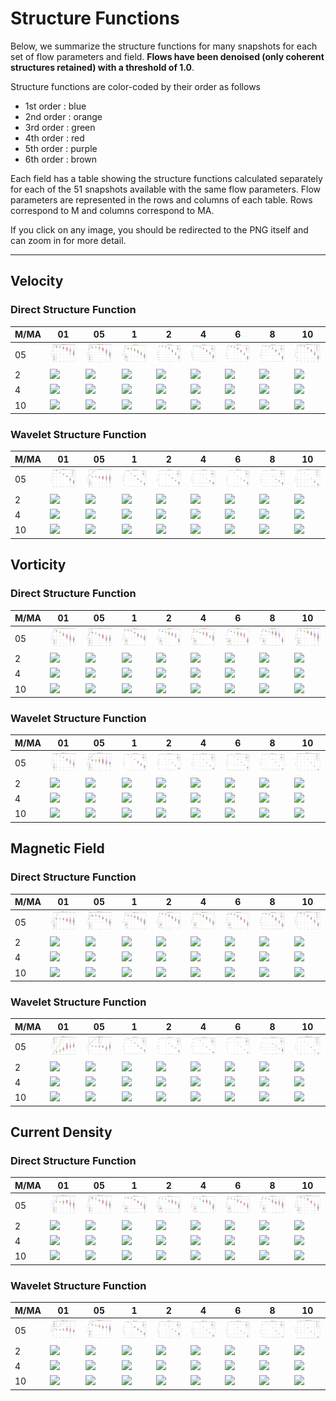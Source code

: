 # Structure Functions

Below, we summarize the structure functions for many snapshots for each set of flow parameters and field.
**Flows have been denoised (only coherent structures retained) with a threshold of 1.0**.

Structure functions are color-coded by their order as follows

  * 1st order : blue
  * 2nd order : orange
  * 3rd order : green
  * 4th order : red
  * 5th order : purple
  * 6th order : brown

Each field has a table showing the structure functions calculated separately for each of the 51 snapshots available with the same flow parameters.
Flow parameters are represented in the rows and columns of each table.
Rows correspond to M and columns correspond to MA.

If you click on any image, you should be redirected to the PNG itself and can zoom in for more detail.

---

## Velocity

### Direct Structure Function

|M/MA| 01 | 05 | 1 | 2 | 4 | 6 | 8 | 10 |
|----|----|----|---|---|---|---|---|----|
| 05 |<img src="M05MA01/w4t-plot-structure-function-ansatz-violin-064_M05MA01_avrg_vel_dsf_denoise-01d00.png">|<img src="M05MA05/w4t-plot-structure-function-ansatz-violin-064_M05MA05_avrg_vel_dsf_denoise-01d00.png">|<img src="M05MA1/w4t-plot-structure-function-ansatz-violin-064_M05MA1_avrg_vel_dsf_denoise-01d00.png">|<img src="M05MA2/w4t-plot-structure-function-ansatz-violin-064_M05MA2_avrg_vel_dsf_denoise-01d00.png">|<img src="M05MA4/w4t-plot-structure-function-ansatz-violin-064_M05MA4_avrg_vel_dsf_denoise-01d00.png">|<img src="M05MA6/w4t-plot-structure-function-ansatz-violin-064_M05MA6_avrg_vel_dsf_denoise-01d00.png">|<img src="M05MA8/w4t-plot-structure-function-ansatz-violin-064_M05MA8_avrg_vel_dsf_denoise-01d00.png">|<img src="M05MA10/w4t-plot-structure-function-ansatz-violin-064_M05MA10_avrg_vel_dsf_denoise-01d00.png">|
| 2  |<img src="M2MA01/w4t-plot-structure-function-ansatz-violin-064_M2MA01_avrg_vel_dsf_denoise-01d00.png">|<img src="M2MA05/w4t-plot-structure-function-ansatz-violin-064_M2MA05_avrg_vel_dsf_denoise-01d00.png">|<img src="M2MA1/w4t-plot-structure-function-ansatz-violin-064_M2MA1_avrg_vel_dsf_denoise-01d00.png">|<img src="M2MA2/w4t-plot-structure-function-ansatz-violin-064_M2MA2_avrg_vel_dsf_denoise-01d00.png">|<img src="M2MA4/w4t-plot-structure-function-ansatz-violin-064_M2MA4_avrg_vel_dsf_denoise-01d00.png">|<img src="M2MA6/w4t-plot-structure-function-ansatz-violin-064_M2MA6_avrg_vel_dsf_denoise-01d00.png">|<img src="M2MA8/w4t-plot-structure-function-ansatz-violin-064_M2MA8_avrg_vel_dsf_denoise-01d00.png">|<img src="M2MA10/w4t-plot-structure-function-ansatz-violin-064_M2MA10_avrg_vel_dsf_denoise-01d00.png">|
| 4  |<img src="M4MA01/w4t-plot-structure-function-ansatz-violin-064_M4MA01_avrg_vel_dsf_denoise-01d00.png">|<img src="M4MA05/w4t-plot-structure-function-ansatz-violin-064_M4MA05_avrg_vel_dsf_denoise-01d00.png">|<img src="M4MA1/w4t-plot-structure-function-ansatz-violin-064_M4MA1_avrg_vel_dsf_denoise-01d00.png">|<img src="M4MA2/w4t-plot-structure-function-ansatz-violin-064_M4MA2_avrg_vel_dsf_denoise-01d00.png">|<img src="M4MA4/w4t-plot-structure-function-ansatz-violin-064_M4MA4_avrg_vel_dsf_denoise-01d00.png">|<img src="M4MA6/w4t-plot-structure-function-ansatz-violin-064_M4MA6_avrg_vel_dsf_denoise-01d00.png">|<img src="M4MA8/w4t-plot-structure-function-ansatz-violin-064_M4MA8_avrg_vel_dsf_denoise-01d00.png">|<img src="M4MA10/w4t-plot-structure-function-ansatz-violin-064_M4MA10_avrg_vel_dsf_denoise-01d00.png">|
| 10 |<img src="M10MA01/w4t-plot-structure-function-ansatz-violin-064_M10MA01_avrg_vel_dsf_denoise-01d00.png">|<img src="M10MA05/w4t-plot-structure-function-ansatz-violin-064_M10MA05_avrg_vel_dsf_denoise-01d00.png">|<img src="M10MA1/w4t-plot-structure-function-ansatz-violin-064_M10MA1_avrg_vel_dsf_denoise-01d00.png">|<img src="M10MA2/w4t-plot-structure-function-ansatz-violin-064_M10MA2_avrg_vel_dsf_denoise-01d00.png">|<img src="M10MA4/w4t-plot-structure-function-ansatz-violin-064_M10MA4_avrg_vel_dsf_denoise-01d00.png">|<img src="M10MA6/w4t-plot-structure-function-ansatz-violin-064_M10MA6_avrg_vel_dsf_denoise-01d00.png">|<img src="M10MA8/w4t-plot-structure-function-ansatz-violin-064_M10MA8_avrg_vel_dsf_denoise-01d00.png">|<img src="M10MA10/w4t-plot-structure-function-ansatz-violin-064_M10MA10_avrg_vel_dsf_denoise-01d00.png">|

### Wavelet Structure Function

|M/MA| 01 | 05 | 1 | 2 | 4 | 6 | 8 | 10 |
|----|----|----|---|---|---|---|---|----|
| 05 |<img src="M05MA01/w4t-plot-structure-function-ansatz-violin-064_M05MA01_avrg_vel_wsf_denoise-01d00.png">|<img src="M05MA05/w4t-plot-structure-function-ansatz-violin-064_M05MA05_avrg_vel_wsf_denoise-01d00.png">|<img src="M05MA1/w4t-plot-structure-function-ansatz-violin-064_M05MA1_avrg_vel_wsf_denoise-01d00.png">|<img src="M05MA2/w4t-plot-structure-function-ansatz-violin-064_M05MA2_avrg_vel_wsf_denoise-01d00.png">|<img src="M05MA4/w4t-plot-structure-function-ansatz-violin-064_M05MA4_avrg_vel_wsf_denoise-01d00.png">|<img src="M05MA6/w4t-plot-structure-function-ansatz-violin-064_M05MA6_avrg_vel_wsf_denoise-01d00.png">|<img src="M05MA8/w4t-plot-structure-function-ansatz-violin-064_M05MA8_avrg_vel_wsf_denoise-01d00.png">|<img src="M05MA10/w4t-plot-structure-function-ansatz-violin-064_M05MA10_avrg_vel_wsf_denoise-01d00.png">|
| 2  |<img src="M2MA01/w4t-plot-structure-function-ansatz-violin-064_M2MA01_avrg_vel_wsf_denoise-01d00.png">|<img src="M2MA05/w4t-plot-structure-function-ansatz-violin-064_M2MA05_avrg_vel_wsf_denoise-01d00.png">|<img src="M2MA1/w4t-plot-structure-function-ansatz-violin-064_M2MA1_avrg_vel_wsf_denoise-01d00.png">|<img src="M2MA2/w4t-plot-structure-function-ansatz-violin-064_M2MA2_avrg_vel_wsf_denoise-01d00.png">|<img src="M2MA4/w4t-plot-structure-function-ansatz-violin-064_M2MA4_avrg_vel_wsf_denoise-01d00.png">|<img src="M2MA6/w4t-plot-structure-function-ansatz-violin-064_M2MA6_avrg_vel_wsf_denoise-01d00.png">|<img src="M2MA8/w4t-plot-structure-function-ansatz-violin-064_M2MA8_avrg_vel_wsf_denoise-01d00.png">|<img src="M2MA10/w4t-plot-structure-function-ansatz-violin-064_M2MA10_avrg_vel_wsf_denoise-01d00.png">|
| 4  |<img src="M4MA01/w4t-plot-structure-function-ansatz-violin-064_M4MA01_avrg_vel_wsf_denoise-01d00.png">|<img src="M4MA05/w4t-plot-structure-function-ansatz-violin-064_M4MA05_avrg_vel_wsf_denoise-01d00.png">|<img src="M4MA1/w4t-plot-structure-function-ansatz-violin-064_M4MA1_avrg_vel_wsf_denoise-01d00.png">|<img src="M4MA2/w4t-plot-structure-function-ansatz-violin-064_M4MA2_avrg_vel_wsf_denoise-01d00.png">|<img src="M4MA4/w4t-plot-structure-function-ansatz-violin-064_M4MA4_avrg_vel_wsf_denoise-01d00.png">|<img src="M4MA6/w4t-plot-structure-function-ansatz-violin-064_M4MA6_avrg_vel_wsf_denoise-01d00.png">|<img src="M4MA8/w4t-plot-structure-function-ansatz-violin-064_M4MA8_avrg_vel_wsf_denoise-01d00.png">|<img src="M4MA10/w4t-plot-structure-function-ansatz-violin-064_M4MA10_avrg_vel_wsf_denoise-01d00.png">|
| 10 |<img src="M10MA01/w4t-plot-structure-function-ansatz-violin-064_M10MA01_avrg_vel_wsf_denoise-01d00.png">|<img src="M10MA05/w4t-plot-structure-function-ansatz-violin-064_M10MA05_avrg_vel_wsf_denoise-01d00.png">|<img src="M10MA1/w4t-plot-structure-function-ansatz-violin-064_M10MA1_avrg_vel_wsf_denoise-01d00.png">|<img src="M10MA2/w4t-plot-structure-function-ansatz-violin-064_M10MA2_avrg_vel_wsf_denoise-01d00.png">|<img src="M10MA4/w4t-plot-structure-function-ansatz-violin-064_M10MA4_avrg_vel_wsf_denoise-01d00.png">|<img src="M10MA6/w4t-plot-structure-function-ansatz-violin-064_M10MA6_avrg_vel_wsf_denoise-01d00.png">|<img src="M10MA8/w4t-plot-structure-function-ansatz-violin-064_M10MA8_avrg_vel_wsf_denoise-01d00.png">|<img src="M10MA10/w4t-plot-structure-function-ansatz-violin-064_M10MA10_avrg_vel_wsf_denoise-01d00.png">|

## Vorticity

### Direct Structure Function

|M/MA| 01 | 05 | 1 | 2 | 4 | 6 | 8 | 10 |
|----|----|----|---|---|---|---|---|----|
| 05 |<img src="M05MA01/w4t-plot-structure-function-ansatz-violin-064_M05MA01_avrg_vort_dsf_denoise-01d00.png">|<img src="M05MA05/w4t-plot-structure-function-ansatz-violin-064_M05MA05_avrg_vort_dsf_denoise-01d00.png">|<img src="M05MA1/w4t-plot-structure-function-ansatz-violin-064_M05MA1_avrg_vort_dsf_denoise-01d00.png">|<img src="M05MA2/w4t-plot-structure-function-ansatz-violin-064_M05MA2_avrg_vort_dsf_denoise-01d00.png">|<img src="M05MA4/w4t-plot-structure-function-ansatz-violin-064_M05MA4_avrg_vort_dsf_denoise-01d00.png">|<img src="M05MA6/w4t-plot-structure-function-ansatz-violin-064_M05MA6_avrg_vort_dsf_denoise-01d00.png">|<img src="M05MA8/w4t-plot-structure-function-ansatz-violin-064_M05MA8_avrg_vort_dsf_denoise-01d00.png">|<img src="M05MA10/w4t-plot-structure-function-ansatz-violin-064_M05MA10_avrg_vort_dsf_denoise-01d00.png">|
| 2  |<img src="M2MA01/w4t-plot-structure-function-ansatz-violin-064_M2MA01_avrg_vort_dsf_denoise-01d00.png">|<img src="M2MA05/w4t-plot-structure-function-ansatz-violin-064_M2MA05_avrg_vort_dsf_denoise-01d00.png">|<img src="M2MA1/w4t-plot-structure-function-ansatz-violin-064_M2MA1_avrg_vort_dsf_denoise-01d00.png">|<img src="M2MA2/w4t-plot-structure-function-ansatz-violin-064_M2MA2_avrg_vort_dsf_denoise-01d00.png">|<img src="M2MA4/w4t-plot-structure-function-ansatz-violin-064_M2MA4_avrg_vort_dsf_denoise-01d00.png">|<img src="M2MA6/w4t-plot-structure-function-ansatz-violin-064_M2MA6_avrg_vort_dsf_denoise-01d00.png">|<img src="M2MA8/w4t-plot-structure-function-ansatz-violin-064_M2MA8_avrg_vort_dsf_denoise-01d00.png">|<img src="M2MA10/w4t-plot-structure-function-ansatz-violin-064_M2MA10_avrg_vort_dsf_denoise-01d00.png">|
| 4  |<img src="M4MA01/w4t-plot-structure-function-ansatz-violin-064_M4MA01_avrg_vort_dsf_denoise-01d00.png">|<img src="M4MA05/w4t-plot-structure-function-ansatz-violin-064_M4MA05_avrg_vort_dsf_denoise-01d00.png">|<img src="M4MA1/w4t-plot-structure-function-ansatz-violin-064_M4MA1_avrg_vort_dsf_denoise-01d00.png">|<img src="M4MA2/w4t-plot-structure-function-ansatz-violin-064_M4MA2_avrg_vort_dsf_denoise-01d00.png">|<img src="M4MA4/w4t-plot-structure-function-ansatz-violin-064_M4MA4_avrg_vort_dsf_denoise-01d00.png">|<img src="M4MA6/w4t-plot-structure-function-ansatz-violin-064_M4MA6_avrg_vort_dsf_denoise-01d00.png">|<img src="M4MA8/w4t-plot-structure-function-ansatz-violin-064_M4MA8_avrg_vort_dsf_denoise-01d00.png">|<img src="M4MA10/w4t-plot-structure-function-ansatz-violin-064_M4MA10_avrg_vort_dsf_denoise-01d00.png">|
| 10 |<img src="M10MA01/w4t-plot-structure-function-ansatz-violin-064_M10MA01_avrg_vort_dsf_denoise-01d00.png">|<img src="M10MA05/w4t-plot-structure-function-ansatz-violin-064_M10MA05_avrg_vort_dsf_denoise-01d00.png">|<img src="M10MA1/w4t-plot-structure-function-ansatz-violin-064_M10MA1_avrg_vort_dsf_denoise-01d00.png">|<img src="M10MA2/w4t-plot-structure-function-ansatz-violin-064_M10MA2_avrg_vort_dsf_denoise-01d00.png">|<img src="M10MA4/w4t-plot-structure-function-ansatz-violin-064_M10MA4_avrg_vort_dsf_denoise-01d00.png">|<img src="M10MA6/w4t-plot-structure-function-ansatz-violin-064_M10MA6_avrg_vort_dsf_denoise-01d00.png">|<img src="M10MA8/w4t-plot-structure-function-ansatz-violin-064_M10MA8_avrg_vort_dsf_denoise-01d00.png">|<img src="M10MA10/w4t-plot-structure-function-ansatz-violin-064_M10MA10_avrg_vort_dsf_denoise-01d00.png">|

### Wavelet Structure Function

|M/MA| 01 | 05 | 1 | 2 | 4 | 6 | 8 | 10 |
|----|----|----|---|---|---|---|---|----|
| 05 |<img src="M05MA01/w4t-plot-structure-function-ansatz-violin-064_M05MA01_avrg_vort_wsf_denoise-01d00.png">|<img src="M05MA05/w4t-plot-structure-function-ansatz-violin-064_M05MA05_avrg_vort_wsf_denoise-01d00.png">|<img src="M05MA1/w4t-plot-structure-function-ansatz-violin-064_M05MA1_avrg_vort_wsf_denoise-01d00.png">|<img src="M05MA2/w4t-plot-structure-function-ansatz-violin-064_M05MA2_avrg_vort_wsf_denoise-01d00.png">|<img src="M05MA4/w4t-plot-structure-function-ansatz-violin-064_M05MA4_avrg_vort_wsf_denoise-01d00.png">|<img src="M05MA6/w4t-plot-structure-function-ansatz-violin-064_M05MA6_avrg_vort_wsf_denoise-01d00.png">|<img src="M05MA8/w4t-plot-structure-function-ansatz-violin-064_M05MA8_avrg_vort_wsf_denoise-01d00.png">|<img src="M05MA10/w4t-plot-structure-function-ansatz-violin-064_M05MA10_avrg_vort_wsf_denoise-01d00.png">|
| 2  |<img src="M2MA01/w4t-plot-structure-function-ansatz-violin-064_M2MA01_avrg_vort_wsf_denoise-01d00.png">|<img src="M2MA05/w4t-plot-structure-function-ansatz-violin-064_M2MA05_avrg_vort_wsf_denoise-01d00.png">|<img src="M2MA1/w4t-plot-structure-function-ansatz-violin-064_M2MA1_avrg_vort_wsf_denoise-01d00.png">|<img src="M2MA2/w4t-plot-structure-function-ansatz-violin-064_M2MA2_avrg_vort_wsf_denoise-01d00.png">|<img src="M2MA4/w4t-plot-structure-function-ansatz-violin-064_M2MA4_avrg_vort_wsf_denoise-01d00.png">|<img src="M2MA6/w4t-plot-structure-function-ansatz-violin-064_M2MA6_avrg_vort_wsf_denoise-01d00.png">|<img src="M2MA8/w4t-plot-structure-function-ansatz-violin-064_M2MA8_avrg_vort_wsf_denoise-01d00.png">|<img src="M2MA10/w4t-plot-structure-function-ansatz-violin-064_M2MA10_avrg_vort_wsf_denoise-01d00.png">|
| 4  |<img src="M4MA01/w4t-plot-structure-function-ansatz-violin-064_M4MA01_avrg_vort_wsf_denoise-01d00.png">|<img src="M4MA05/w4t-plot-structure-function-ansatz-violin-064_M4MA05_avrg_vort_wsf_denoise-01d00.png">|<img src="M4MA1/w4t-plot-structure-function-ansatz-violin-064_M4MA1_avrg_vort_wsf_denoise-01d00.png">|<img src="M4MA2/w4t-plot-structure-function-ansatz-violin-064_M4MA2_avrg_vort_wsf_denoise-01d00.png">|<img src="M4MA4/w4t-plot-structure-function-ansatz-violin-064_M4MA4_avrg_vort_wsf_denoise-01d00.png">|<img src="M4MA6/w4t-plot-structure-function-ansatz-violin-064_M4MA6_avrg_vort_wsf_denoise-01d00.png">|<img src="M4MA8/w4t-plot-structure-function-ansatz-violin-064_M4MA8_avrg_vort_wsf_denoise-01d00.png">|<img src="M4MA10/w4t-plot-structure-function-ansatz-violin-064_M4MA10_avrg_vort_wsf_denoise-01d00.png">|
| 10 |<img src="M10MA01/w4t-plot-structure-function-ansatz-violin-064_M10MA01_avrg_vort_wsf_denoise-01d00.png">|<img src="M10MA05/w4t-plot-structure-function-ansatz-violin-064_M10MA05_avrg_vort_wsf_denoise-01d00.png">|<img src="M10MA1/w4t-plot-structure-function-ansatz-violin-064_M10MA1_avrg_vort_wsf_denoise-01d00.png">|<img src="M10MA2/w4t-plot-structure-function-ansatz-violin-064_M10MA2_avrg_vort_wsf_denoise-01d00.png">|<img src="M10MA4/w4t-plot-structure-function-ansatz-violin-064_M10MA4_avrg_vort_wsf_denoise-01d00.png">|<img src="M10MA6/w4t-plot-structure-function-ansatz-violin-064_M10MA6_avrg_vort_wsf_denoise-01d00.png">|<img src="M10MA8/w4t-plot-structure-function-ansatz-violin-064_M10MA8_avrg_vort_wsf_denoise-01d00.png">|<img src="M10MA10/w4t-plot-structure-function-ansatz-violin-064_M10MA10_avrg_vort_wsf_denoise-01d00.png">|

## Magnetic Field

### Direct Structure Function

|M/MA| 01 | 05 | 1 | 2 | 4 | 6 | 8 | 10 |
|----|----|----|---|---|---|---|---|----|
| 05 |<img src="M05MA01/w4t-plot-structure-function-ansatz-violin-064_M05MA01_avrg_mag_dsf_denoise-01d00.png">|<img src="M05MA05/w4t-plot-structure-function-ansatz-violin-064_M05MA05_avrg_mag_dsf_denoise-01d00.png">|<img src="M05MA1/w4t-plot-structure-function-ansatz-violin-064_M05MA1_avrg_mag_dsf_denoise-01d00.png">|<img src="M05MA2/w4t-plot-structure-function-ansatz-violin-064_M05MA2_avrg_mag_dsf_denoise-01d00.png">|<img src="M05MA4/w4t-plot-structure-function-ansatz-violin-064_M05MA4_avrg_mag_dsf_denoise-01d00.png">|<img src="M05MA6/w4t-plot-structure-function-ansatz-violin-064_M05MA6_avrg_mag_dsf_denoise-01d00.png">|<img src="M05MA8/w4t-plot-structure-function-ansatz-violin-064_M05MA8_avrg_mag_dsf_denoise-01d00.png">|<img src="M05MA10/w4t-plot-structure-function-ansatz-violin-064_M05MA10_avrg_mag_dsf_denoise-01d00.png">|
| 2  |<img src="M2MA01/w4t-plot-structure-function-ansatz-violin-064_M2MA01_avrg_mag_dsf_denoise-01d00.png">|<img src="M2MA05/w4t-plot-structure-function-ansatz-violin-064_M2MA05_avrg_mag_dsf_denoise-01d00.png">|<img src="M2MA1/w4t-plot-structure-function-ansatz-violin-064_M2MA1_avrg_mag_dsf_denoise-01d00.png">|<img src="M2MA2/w4t-plot-structure-function-ansatz-violin-064_M2MA2_avrg_mag_dsf_denoise-01d00.png">|<img src="M2MA4/w4t-plot-structure-function-ansatz-violin-064_M2MA4_avrg_mag_dsf_denoise-01d00.png">|<img src="M2MA6/w4t-plot-structure-function-ansatz-violin-064_M2MA6_avrg_mag_dsf_denoise-01d00.png">|<img src="M2MA8/w4t-plot-structure-function-ansatz-violin-064_M2MA8_avrg_mag_dsf_denoise-01d00.png">|<img src="M2MA10/w4t-plot-structure-function-ansatz-violin-064_M2MA10_avrg_mag_dsf_denoise-01d00.png">|
| 4  |<img src="M4MA01/w4t-plot-structure-function-ansatz-violin-064_M4MA01_avrg_mag_dsf_denoise-01d00.png">|<img src="M4MA05/w4t-plot-structure-function-ansatz-violin-064_M4MA05_avrg_mag_dsf_denoise-01d00.png">|<img src="M4MA1/w4t-plot-structure-function-ansatz-violin-064_M4MA1_avrg_mag_dsf_denoise-01d00.png">|<img src="M4MA2/w4t-plot-structure-function-ansatz-violin-064_M4MA2_avrg_mag_dsf_denoise-01d00.png">|<img src="M4MA4/w4t-plot-structure-function-ansatz-violin-064_M4MA4_avrg_mag_dsf_denoise-01d00.png">|<img src="M4MA6/w4t-plot-structure-function-ansatz-violin-064_M4MA6_avrg_mag_dsf_denoise-01d00.png">|<img src="M4MA8/w4t-plot-structure-function-ansatz-violin-064_M4MA8_avrg_mag_dsf_denoise-01d00.png">|<img src="M4MA10/w4t-plot-structure-function-ansatz-violin-064_M4MA10_avrg_mag_dsf_denoise-01d00.png">|
| 10 |<img src="M10MA01/w4t-plot-structure-function-ansatz-violin-064_M10MA01_avrg_mag_dsf_denoise-01d00.png">|<img src="M10MA05/w4t-plot-structure-function-ansatz-violin-064_M10MA05_avrg_mag_dsf_denoise-01d00.png">|<img src="M10MA1/w4t-plot-structure-function-ansatz-violin-064_M10MA1_avrg_mag_dsf_denoise-01d00.png">|<img src="M10MA2/w4t-plot-structure-function-ansatz-violin-064_M10MA2_avrg_mag_dsf_denoise-01d00.png">|<img src="M10MA4/w4t-plot-structure-function-ansatz-violin-064_M10MA4_avrg_mag_dsf_denoise-01d00.png">|<img src="M10MA6/w4t-plot-structure-function-ansatz-violin-064_M10MA6_avrg_mag_dsf_denoise-01d00.png">|<img src="M10MA8/w4t-plot-structure-function-ansatz-violin-064_M10MA8_avrg_mag_dsf_denoise-01d00.png">|<img src="M10MA10/w4t-plot-structure-function-ansatz-violin-064_M10MA10_avrg_mag_dsf_denoise-01d00.png">|

### Wavelet Structure Function

|M/MA| 01 | 05 | 1 | 2 | 4 | 6 | 8 | 10 |
|----|----|----|---|---|---|---|---|----|
| 05 |<img src="M05MA01/w4t-plot-structure-function-ansatz-violin-064_M05MA01_avrg_mag_wsf_denoise-01d00.png">|<img src="M05MA05/w4t-plot-structure-function-ansatz-violin-064_M05MA05_avrg_mag_wsf_denoise-01d00.png">|<img src="M05MA1/w4t-plot-structure-function-ansatz-violin-064_M05MA1_avrg_mag_wsf_denoise-01d00.png">|<img src="M05MA2/w4t-plot-structure-function-ansatz-violin-064_M05MA2_avrg_mag_wsf_denoise-01d00.png">|<img src="M05MA4/w4t-plot-structure-function-ansatz-violin-064_M05MA4_avrg_mag_wsf_denoise-01d00.png">|<img src="M05MA6/w4t-plot-structure-function-ansatz-violin-064_M05MA6_avrg_mag_wsf_denoise-01d00.png">|<img src="M05MA8/w4t-plot-structure-function-ansatz-violin-064_M05MA8_avrg_mag_wsf_denoise-01d00.png">|<img src="M05MA10/w4t-plot-structure-function-ansatz-violin-064_M05MA10_avrg_mag_wsf_denoise-01d00.png">|
| 2  |<img src="M2MA01/w4t-plot-structure-function-ansatz-violin-064_M2MA01_avrg_mag_wsf_denoise-01d00.png">|<img src="M2MA05/w4t-plot-structure-function-ansatz-violin-064_M2MA05_avrg_mag_wsf_denoise-01d00.png">|<img src="M2MA1/w4t-plot-structure-function-ansatz-violin-064_M2MA1_avrg_mag_wsf_denoise-01d00.png">|<img src="M2MA2/w4t-plot-structure-function-ansatz-violin-064_M2MA2_avrg_mag_wsf_denoise-01d00.png">|<img src="M2MA4/w4t-plot-structure-function-ansatz-violin-064_M2MA4_avrg_mag_wsf_denoise-01d00.png">|<img src="M2MA6/w4t-plot-structure-function-ansatz-violin-064_M2MA6_avrg_mag_wsf_denoise-01d00.png">|<img src="M2MA8/w4t-plot-structure-function-ansatz-violin-064_M2MA8_avrg_mag_wsf_denoise-01d00.png">|<img src="M2MA10/w4t-plot-structure-function-ansatz-violin-064_M2MA10_avrg_mag_wsf_denoise-01d00.png">|
| 4  |<img src="M4MA01/w4t-plot-structure-function-ansatz-violin-064_M4MA01_avrg_mag_wsf_denoise-01d00.png">|<img src="M4MA05/w4t-plot-structure-function-ansatz-violin-064_M4MA05_avrg_mag_wsf_denoise-01d00.png">|<img src="M4MA1/w4t-plot-structure-function-ansatz-violin-064_M4MA1_avrg_mag_wsf_denoise-01d00.png">|<img src="M4MA2/w4t-plot-structure-function-ansatz-violin-064_M4MA2_avrg_mag_wsf_denoise-01d00.png">|<img src="M4MA4/w4t-plot-structure-function-ansatz-violin-064_M4MA4_avrg_mag_wsf_denoise-01d00.png">|<img src="M4MA6/w4t-plot-structure-function-ansatz-violin-064_M4MA6_avrg_mag_wsf_denoise-01d00.png">|<img src="M4MA8/w4t-plot-structure-function-ansatz-violin-064_M4MA8_avrg_mag_wsf_denoise-01d00.png">|<img src="M4MA10/w4t-plot-structure-function-ansatz-violin-064_M4MA10_avrg_mag_wsf_denoise-01d00.png">|
| 10 |<img src="M10MA01/w4t-plot-structure-function-ansatz-violin-064_M10MA01_avrg_mag_wsf_denoise-01d00.png">|<img src="M10MA05/w4t-plot-structure-function-ansatz-violin-064_M10MA05_avrg_mag_wsf_denoise-01d00.png">|<img src="M10MA1/w4t-plot-structure-function-ansatz-violin-064_M10MA1_avrg_mag_wsf_denoise-01d00.png">|<img src="M10MA2/w4t-plot-structure-function-ansatz-violin-064_M10MA2_avrg_mag_wsf_denoise-01d00.png">|<img src="M10MA4/w4t-plot-structure-function-ansatz-violin-064_M10MA4_avrg_mag_wsf_denoise-01d00.png">|<img src="M10MA6/w4t-plot-structure-function-ansatz-violin-064_M10MA6_avrg_mag_wsf_denoise-01d00.png">|<img src="M10MA8/w4t-plot-structure-function-ansatz-violin-064_M10MA8_avrg_mag_wsf_denoise-01d00.png">|<img src="M10MA10/w4t-plot-structure-function-ansatz-violin-064_M10MA10_avrg_mag_wsf_denoise-01d00.png">|

## Current Density

### Direct Structure Function

|M/MA| 01 | 05 | 1 | 2 | 4 | 6 | 8 | 10 |
|----|----|----|---|---|---|---|---|----|
| 05 |<img src="M05MA01/w4t-plot-structure-function-ansatz-violin-064_M05MA01_avrg_curr_dsf_denoise-01d00.png">|<img src="M05MA05/w4t-plot-structure-function-ansatz-violin-064_M05MA05_avrg_curr_dsf_denoise-01d00.png">|<img src="M05MA1/w4t-plot-structure-function-ansatz-violin-064_M05MA1_avrg_curr_dsf_denoise-01d00.png">|<img src="M05MA2/w4t-plot-structure-function-ansatz-violin-064_M05MA2_avrg_curr_dsf_denoise-01d00.png">|<img src="M05MA4/w4t-plot-structure-function-ansatz-violin-064_M05MA4_avrg_curr_dsf_denoise-01d00.png">|<img src="M05MA6/w4t-plot-structure-function-ansatz-violin-064_M05MA6_avrg_curr_dsf_denoise-01d00.png">|<img src="M05MA8/w4t-plot-structure-function-ansatz-violin-064_M05MA8_avrg_curr_dsf_denoise-01d00.png">|<img src="M05MA10/w4t-plot-structure-function-ansatz-violin-064_M05MA10_avrg_curr_dsf_denoise-01d00.png">|
| 2  |<img src="M2MA01/w4t-plot-structure-function-ansatz-violin-064_M2MA01_avrg_curr_dsf_denoise-01d00.png">|<img src="M2MA05/w4t-plot-structure-function-ansatz-violin-064_M2MA05_avrg_curr_dsf_denoise-01d00.png">|<img src="M2MA1/w4t-plot-structure-function-ansatz-violin-064_M2MA1_avrg_curr_dsf_denoise-01d00.png">|<img src="M2MA2/w4t-plot-structure-function-ansatz-violin-064_M2MA2_avrg_curr_dsf_denoise-01d00.png">|<img src="M2MA4/w4t-plot-structure-function-ansatz-violin-064_M2MA4_avrg_curr_dsf_denoise-01d00.png">|<img src="M2MA6/w4t-plot-structure-function-ansatz-violin-064_M2MA6_avrg_curr_dsf_denoise-01d00.png">|<img src="M2MA8/w4t-plot-structure-function-ansatz-violin-064_M2MA8_avrg_curr_dsf_denoise-01d00.png">|<img src="M2MA10/w4t-plot-structure-function-ansatz-violin-064_M2MA10_avrg_curr_dsf_denoise-01d00.png">|
| 4  |<img src="M4MA01/w4t-plot-structure-function-ansatz-violin-064_M4MA01_avrg_curr_dsf_denoise-01d00.png">|<img src="M4MA05/w4t-plot-structure-function-ansatz-violin-064_M4MA05_avrg_curr_dsf_denoise-01d00.png">|<img src="M4MA1/w4t-plot-structure-function-ansatz-violin-064_M4MA1_avrg_curr_dsf_denoise-01d00.png">|<img src="M4MA2/w4t-plot-structure-function-ansatz-violin-064_M4MA2_avrg_curr_dsf_denoise-01d00.png">|<img src="M4MA4/w4t-plot-structure-function-ansatz-violin-064_M4MA4_avrg_curr_dsf_denoise-01d00.png">|<img src="M4MA6/w4t-plot-structure-function-ansatz-violin-064_M4MA6_avrg_curr_dsf_denoise-01d00.png">|<img src="M4MA8/w4t-plot-structure-function-ansatz-violin-064_M4MA8_avrg_curr_dsf_denoise-01d00.png">|<img src="M4MA10/w4t-plot-structure-function-ansatz-violin-064_M4MA10_avrg_curr_dsf_denoise-01d00.png">|
| 10 |<img src="M10MA01/w4t-plot-structure-function-ansatz-violin-064_M10MA01_avrg_curr_dsf_denoise-01d00.png">|<img src="M10MA05/w4t-plot-structure-function-ansatz-violin-064_M10MA05_avrg_curr_dsf_denoise-01d00.png">|<img src="M10MA1/w4t-plot-structure-function-ansatz-violin-064_M10MA1_avrg_curr_dsf_denoise-01d00.png">|<img src="M10MA2/w4t-plot-structure-function-ansatz-violin-064_M10MA2_avrg_curr_dsf_denoise-01d00.png">|<img src="M10MA4/w4t-plot-structure-function-ansatz-violin-064_M10MA4_avrg_curr_dsf_denoise-01d00.png">|<img src="M10MA6/w4t-plot-structure-function-ansatz-violin-064_M10MA6_avrg_curr_dsf_denoise-01d00.png">|<img src="M10MA8/w4t-plot-structure-function-ansatz-violin-064_M10MA8_avrg_curr_dsf_denoise-01d00.png">|<img src="M10MA10/w4t-plot-structure-function-ansatz-violin-064_M10MA10_avrg_curr_dsf_denoise-01d00.png">|

### Wavelet Structure Function

|M/MA| 01 | 05 | 1 | 2 | 4 | 6 | 8 | 10 |
|----|----|----|---|---|---|---|---|----|
| 05 |<img src="M05MA01/w4t-plot-structure-function-ansatz-violin-064_M05MA01_avrg_curr_wsf_denoise-01d00.png">|<img src="M05MA05/w4t-plot-structure-function-ansatz-violin-064_M05MA05_avrg_curr_wsf_denoise-01d00.png">|<img src="M05MA1/w4t-plot-structure-function-ansatz-violin-064_M05MA1_avrg_curr_wsf_denoise-01d00.png">|<img src="M05MA2/w4t-plot-structure-function-ansatz-violin-064_M05MA2_avrg_curr_wsf_denoise-01d00.png">|<img src="M05MA4/w4t-plot-structure-function-ansatz-violin-064_M05MA4_avrg_curr_wsf_denoise-01d00.png">|<img src="M05MA6/w4t-plot-structure-function-ansatz-violin-064_M05MA6_avrg_curr_wsf_denoise-01d00.png">|<img src="M05MA8/w4t-plot-structure-function-ansatz-violin-064_M05MA8_avrg_curr_wsf_denoise-01d00.png">|<img src="M05MA10/w4t-plot-structure-function-ansatz-violin-064_M05MA10_avrg_curr_wsf_denoise-01d00.png">|
| 2  |<img src="M2MA01/w4t-plot-structure-function-ansatz-violin-064_M2MA01_avrg_curr_wsf_denoise-01d00.png">|<img src="M2MA05/w4t-plot-structure-function-ansatz-violin-064_M2MA05_avrg_curr_wsf_denoise-01d00.png">|<img src="M2MA1/w4t-plot-structure-function-ansatz-violin-064_M2MA1_avrg_curr_wsf_denoise-01d00.png">|<img src="M2MA2/w4t-plot-structure-function-ansatz-violin-064_M2MA2_avrg_curr_wsf_denoise-01d00.png">|<img src="M2MA4/w4t-plot-structure-function-ansatz-violin-064_M2MA4_avrg_curr_wsf_denoise-01d00.png">|<img src="M2MA6/w4t-plot-structure-function-ansatz-violin-064_M2MA6_avrg_curr_wsf_denoise-01d00.png">|<img src="M2MA8/w4t-plot-structure-function-ansatz-violin-064_M2MA8_avrg_curr_wsf_denoise-01d00.png">|<img src="M2MA10/w4t-plot-structure-function-ansatz-violin-064_M2MA10_avrg_curr_wsf_denoise-01d00.png">|
| 4  |<img src="M4MA01/w4t-plot-structure-function-ansatz-violin-064_M4MA01_avrg_curr_wsf_denoise-01d00.png">|<img src="M4MA05/w4t-plot-structure-function-ansatz-violin-064_M4MA05_avrg_curr_wsf_denoise-01d00.png">|<img src="M4MA1/w4t-plot-structure-function-ansatz-violin-064_M4MA1_avrg_curr_wsf_denoise-01d00.png">|<img src="M4MA2/w4t-plot-structure-function-ansatz-violin-064_M4MA2_avrg_curr_wsf_denoise-01d00.png">|<img src="M4MA4/w4t-plot-structure-function-ansatz-violin-064_M4MA4_avrg_curr_wsf_denoise-01d00.png">|<img src="M4MA6/w4t-plot-structure-function-ansatz-violin-064_M4MA6_avrg_curr_wsf_denoise-01d00.png">|<img src="M4MA8/w4t-plot-structure-function-ansatz-violin-064_M4MA8_avrg_curr_wsf_denoise-01d00.png">|<img src="M4MA10/w4t-plot-structure-function-ansatz-violin-064_M4MA10_avrg_curr_wsf_denoise-01d00.png">|
| 10 |<img src="M10MA01/w4t-plot-structure-function-ansatz-violin-064_M10MA01_avrg_curr_wsf_denoise-01d00.png">|<img src="M10MA05/w4t-plot-structure-function-ansatz-violin-064_M10MA05_avrg_curr_wsf_denoise-01d00.png">|<img src="M10MA1/w4t-plot-structure-function-ansatz-violin-064_M10MA1_avrg_curr_wsf_denoise-01d00.png">|<img src="M10MA2/w4t-plot-structure-function-ansatz-violin-064_M10MA2_avrg_curr_wsf_denoise-01d00.png">|<img src="M10MA4/w4t-plot-structure-function-ansatz-violin-064_M10MA4_avrg_curr_wsf_denoise-01d00.png">|<img src="M10MA6/w4t-plot-structure-function-ansatz-violin-064_M10MA6_avrg_curr_wsf_denoise-01d00.png">|<img src="M10MA8/w4t-plot-structure-function-ansatz-violin-064_M10MA8_avrg_curr_wsf_denoise-01d00.png">|<img src="M10MA10/w4t-plot-structure-function-ansatz-violin-064_M10MA10_avrg_curr_wsf_denoise-01d00.png">|
